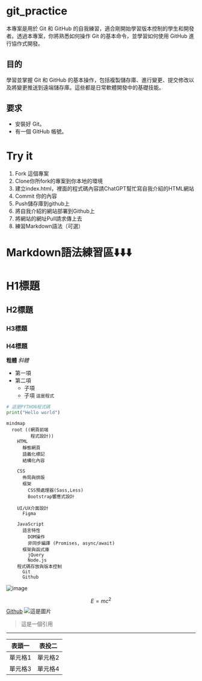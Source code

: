 # git_practice
本專案是用於 Git 和 GitHub 的自我練習，適合剛開始學習版本控制的學生和開發者。透過本專案，你將熟悉如何操作 Git 的基本命令，並學習如何使用 GitHub 進行協作式開發。

## 目的
學習並掌握 Git 和 GitHub 的基本操作，包括複製儲存庫、進行變更、提交修改以及將變更推送到遠端儲存庫。這些都是日常軟體開發中的基礎技能。

## 要求
- 安裝好 Git。
- 有一個 GitHub 帳號。

# Try it
1. Fork 這個專案
2. Clone你所fork的專案到你本地的環境
3. 建立index.html，裡面的程式碼內容請ChatGPT幫忙寫自我介紹的HTML網站
4. Commit 你的內容
5. Push儲存庫到github上
6. 將自我介紹的網站部署到Github上
7. 將網站的網址Pull請求傳上去
8. 練習Markdown語法（可選）

# Markdown語法練習區⬇️⬇️⬇️
# H1標題
## H2標題
### H3標題
### H4標題

**粗體**
*斜體*
- 第一項
- 第二項
  - 子項
  - 子項
`這是程式`

``` python
# 這是PYTHON程式碼
print("Hello world")
```
```mermaid
mindmap
  root ((網頁前端
         程式設計))
    HTML
      靜態網頁
      語義化標記
      結構化內容

    CSS
      佈局與排版
      框架
        CSS預處理器(Sass,Less)
        Bootstrap響應式設計 

    UI/UX介面設計
      Figma
      
    JavaScript
      語言特性
        DOM操作
        非同步編譯 (Promises, async/await)
      框架與函式庫
        jQuery
        Node.js
    程式碼存放與版本控制
      Git
      Github
```
![image](https://github.com/user-attachments/assets/59dbd9fc-c1ce-4b18-b531-5e7a6576ced3)

$$
E=mc^2
$$
[Github](https://xianglibra.github.io/git_practice/)
![這是圖片](https://picsum.photos/200/30sdsds0)

> 這是一個引用
---

| 表頭一 |表投二 |
| ----- | ----- |
| 單元格1 | 單元格2 |
| 單元格3 | 單元格4 |
